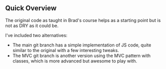 ## Quick Overview

The original code as taught in Brad's course helps as a starting point but is not as DRY as it could be.

I've included two alternatives:

- The main git branch has a simple implementation of JS code, quite similar to the original with a few interesting tweaks.
- The MVC git branch is another version using the MVC pattern with classes, which is more advanced but awesome to play with.
